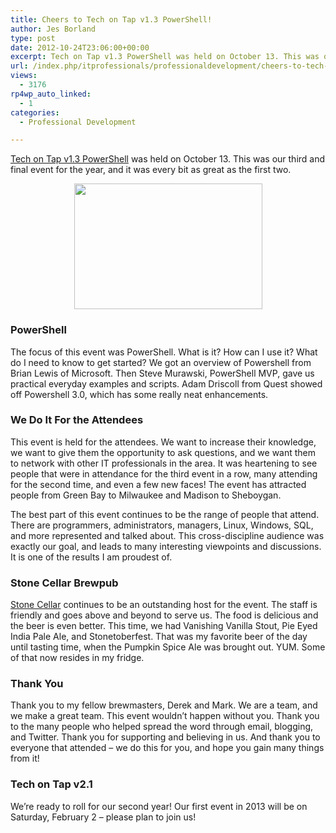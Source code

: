 ```yaml
---
title: Cheers to Tech on Tap v1.3 PowerShell!
author: Jes Borland
type: post
date: 2012-10-24T23:06:00+00:00
excerpt: Tech on Tap v1.3 PowerShell was held on October 13. This was our third and final event for the year, and it was every bit as great as the first two.
url: /index.php/itprofessionals/professionaldevelopment/cheers-to-tech-on-tap/
views:
  - 3176
rp4wp_auto_linked:
  - 1
categories:
  - Professional Development

---
```

[Tech on Tap v1.3 PowerShell][1] was held on October 13. This was our third and final event for the year, and it was every bit as great as the first two.

<p style="text-align: center;">
  <img src="/wp-content/uploads/users/grrlgeek/Tech-on-Tap_FINALBLUE.png?mtime=1317820723" alt="" width="301" height="201" />
</p>

### PowerShell

The focus of this event was PowerShell. What is it? How can I use it? What do I need to know to get started? We got an overview of Powershell from Brian Lewis of Microsoft. Then Steve Murawski, PowerShell MVP, gave us practical everyday examples and scripts. Adam Driscoll from Quest showed off Powershell 3.0, which has some really neat enhancements.

### We Do It For the Attendees

This event is held for the attendees. We want to increase their knowledge, we want to give them the opportunity to ask questions, and we want them to network with other IT professionals in the area. It was heartening to see people that were in attendance for the third event in a row, many attending for the second time, and even a few new faces! The event has attracted people from Green Bay to Milwaukee and Madison to Sheboygan.

The best part of this event continues to be the range of people that attend. There are programmers, administrators, managers, Linux, Windows, SQL, and more represented and talked about. This cross-discipline audience was exactly our goal, and leads to many interesting viewpoints and discussions. It is one of the results I am proudest of.

### Stone Cellar Brewpub

[Stone Cellar][2] continues to be an outstanding host for the event. The staff is friendly and goes above and beyond to serve us. The food is delicious and the beer is even better. This time, we had Vanishing Vanilla Stout, Pie Eyed India Pale Ale, and Stonetoberfest. That was my favorite beer of the day until tasting time, when the Pumpkin Spice Ale was brought out. YUM. Some of that now resides in my fridge.

### Thank You

Thank you to my fellow brewmasters, Derek and Mark. We are a team, and we make a great team. This event wouldn’t happen without you. Thank you to the many people who helped spread the word through email, blogging, and Twitter. Thank you for supporting and believing in us. And thank you to everyone that attended – we do this for you, and hope you gain many things from it!

### Tech on Tap v2.1

We’re ready to roll for our second year! Our first event in 2013 will be on Saturday, February 2 – please plan to join us!

 [1]: http://www.techontap.org/2012/08/10/announcing-tech-on-tap-v1-3-powershell/
 [2]: http://stonecellarbrewpub.com/index.php